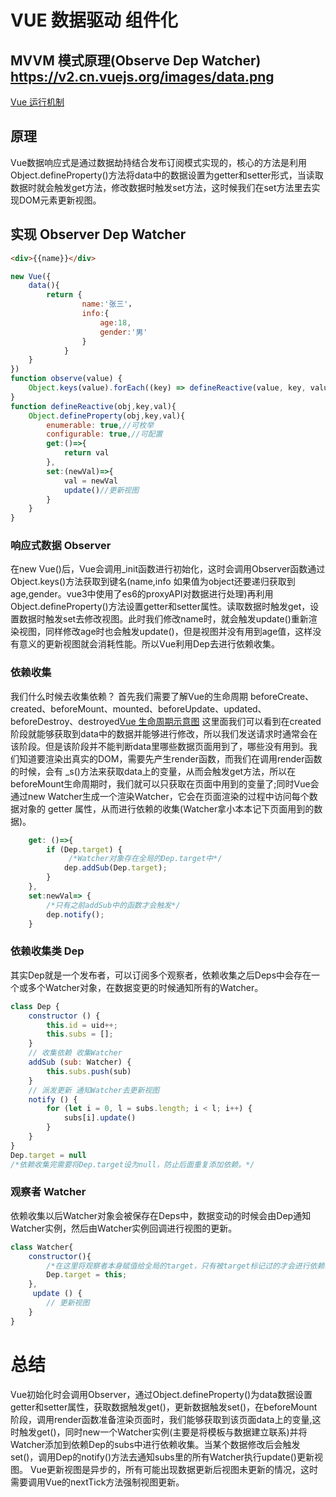 # VUE 数据驱动 组件化
## MVVM 模式原理(Observe Dep Watcher)  https://v2.cn.vuejs.org/images/data.png
[Vue 运行机制](./images/MVVM.png)

## 原理
Vue数据响应式是通过数据劫持结合发布订阅模式实现的，核心的方法是利用Object.defineProperty()方法将data中的数据设置为getter和setter形式，当读取数据时就会触发get方法，修改数据时触发set方法，这时候我们在set方法里去实现DOM元素更新视图。

## 实现 Observer Dep Watcher
```HTML
<div>{{name}}</div>
```
```javascript
new Vue({
    data(){
        return {
                name:'张三'，
                info:{
                    age:18,
                    gender:'男'
                }
            }
    }
})
function observe(value) {
    Object.keys(value).forEach((key) => defineReactive(value, key, value[key]))
}
function defineReactive(obj,key,val){
    Object.defineProperty(obj,key,val){
        enumerable: true,//可枚举
        configurable: true,//可配置
        get:()=>{
            return val
        },
        set:(newVal)=>{
            val = newVal
            update()//更新视图    
        }
    }
}
```
### 响应式数据 Observer
在new Vue()后，Vue会调用_init函数进行初始化，这时会调用Observer函数通过Object.keys()方法获取到键名(name,info 如果值为object还要递归获取到age,gender。vue3中使用了es6的proxyAPI对数据进行处理)再利用Object.defineProperty()方法设置getter和setter属性。读取数据时触发get，设置数据时触发set去修改视图。此时我们修改name时，就会触发update()重新渲染视图，同样修改age时也会触发update()，但是视图并没有用到age值，这样没有意义的更新视图就会消耗性能。所以Vue利用Dep去进行依赖收集。


### 依赖收集
我们什么时候去收集依赖？
首先我们需要了解Vue的生命周期 beforeCreate、created、beforeMount、mounted、beforeUpdate、updated、beforeDestroy、destroyed[Vue 生命周期示意图](./images/LifeCycle.png)
这里面我们可以看到在created阶段就能够获取到data中的数据并能够进行修改，所以我们发送请求时通常会在该阶段。但是该阶段并不能判断data里哪些数据页面用到了，哪些没有用到。我们知道要渲染出真实的DOM，需要先产生render函数，而我们在调用render函数的时候，会有 _s()方法来获取data上的变量，从而会触发get方法，所以在beforeMount生命周期时，我们就可以只获取在页面中用到的变量了;同时Vue会通过new Watcher生成一个渲染Watcher，它会在页面渲染的过程中访问每个数据对象的 getter 属性，从而进行依赖的收集(Watcher拿小本本记下页面用到的数据)。

```JavaScript
    get: ()=>{
        if (Dep.target) {
             /*Watcher对象存在全局的Dep.target中*/
            dep.addSub(Dep.target);
        }
    },
    set:newVal=> {
        /*只有之前addSub中的函数才会触发*/
        dep.notify();
    }
```
### 依赖收集类 Dep
其实Dep就是一个发布者，可以订阅多个观察者，依赖收集之后Deps中会存在一个或多个Watcher对象，在数据变更的时候通知所有的Watcher。

```JavaScript
class Dep {
    constructor () {
        this.id = uid++;
        this.subs = [];
    }
    // 收集依赖 收集Watcher
    addSub (sub: Watcher) {
        this.subs.push(sub)
    }
    // 派发更新 通知Watcher去更新视图
    notify () {
        for (let i = 0, l = subs.length; i < l; i++) {
            subs[i].update()
        }
    }
}
Dep.target = null
/*依赖收集完需要将Dep.target设为null，防止后面重复添加依赖。*/
```
### 观察者 Watcher
依赖收集以后Watcher对象会被保存在Deps中，数据变动的时候会由Dep通知Watcher实例，然后由Watcher实例回调进行视图的更新。

```JavaScript
class Watcher{
    constructor(){
        /*在这里将观察者本身赋值给全局的target，只有被target标记过的才会进行依赖收集*/
        Dep.target = this;
    },
     update () {
        // 更新视图
    }
}
```

# 总结
Vue初始化时会调用Observer，通过Object.defineProperty()为data数据设置getter和setter属性，获取数据触发get()，更新数据触发set()，在beforeMount阶段，调用render函数准备渲染页面时，我们能够获取到该页面data上的变量,这时触发get()，同时new一个Watcher实例(主要是将模板与数据建立联系)并将Watcher添加到依赖Dep的subs中进行依赖收集。当某个数据修改后会触发set()，调用Dep的notify()方法去通知subs里的所有Watcher执行update()更新视图。
Vue更新视图是异步的，所有可能出现数据更新后视图未更新的情况，这时需要调用Vue的nextTick方法强制视图更新。